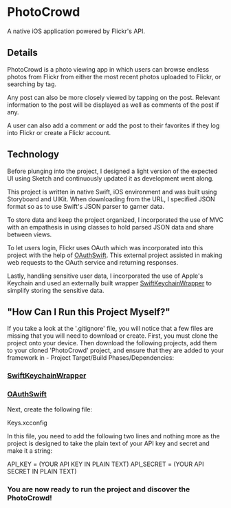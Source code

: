 # PhotoCrowd
A native iOS application powered by Flickr's API.

## Details
PhotoCrowd is a photo viewing app in which users can browse endless photos from Flickr from either the most recent photos uploaded to Flickr, or searching by tag.

Any post can also be more closely viewed by tapping on the post. Relevant information to the post will be displayed as well as comments of the post if any.

A user can also add a comment or add the post to their favorites if they log into Flickr or create a Flickr account.

## Technology
Before plunging into the project, I designed a light version of the expected UI using Sketch and continuously updated it as development went along.

This project is written in native Swift, iOS environment and was built using Storyboard and UIKit. When downloading from the URL, I specified JSON format so as to use Swift's JSON parser to garner data.

To store data and keep the project organized, I incorporated the use of MVC with an empathesis in using classes to hold parsed JSON data and share between views.

To let users login, Flickr uses OAuth which was incorporated into this project with the help of [OAuthSwift](https://github.com/OAuthSwift/OAuthSwift). This external project assisted in making web requests to the OAuth service and returning responses.

Lastly, handling sensitive user data, I incorporated the use of Apple's Keychain and used an externally built wrapper [SwiftKeychainWrapper](https://github.com/jrendel/SwiftKeychainWrapper) to simplify storing the sensitive data.


## "How Can I Run this Project Myself?"
If you take a look at the '.gitignore' file, you will notice that a few files are missing that you will need to download or create. First, you must clone the project onto your device. Then download the following projects, add them to your cloned 'PhotoCrowd' project, and ensure that they are added to your framework in - Project Target/Build Phases/Dependencies:
### [SwiftKeychainWrapper](https://github.com/jrendel/SwiftKeychainWrapper)
### [OAuthSwift](https://github.com/OAuthSwift/OAuthSwift)

Next, create the following file:

Keys.xcconfig

In this file, you need to add the following two lines and nothing more as the project is designed to take the plain text of your API key and secret and make it a string:

API_KEY = (YOUR API KEY IN PLAIN TEXT)
API_SECRET = (YOUR API SECRET IN PLAIN TEXT)

### You are now ready to run the project and discover the PhotoCrowd!